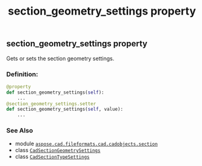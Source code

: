 ﻿---
title: section_geometry_settings property
second_title: Aspose.CAD for Python via .NET API References
description: 
type: docs
weight: 70
url: /python-net/aspose.cad.fileformats.cad.cadobjects.section/cadsectiontypesettings/section_geometry_settings/
is_root: false
---

## section_geometry_settings property


Gets or sets the section geometry settings.
### Definition:
```python
@property
def section_geometry_settings(self):
    ...
@section_geometry_settings.setter
def section_geometry_settings(self, value):
    ...
```

### See Also
* module [`aspose.cad.fileformats.cad.cadobjects.section`](../../)
* class [`CadSectionGeometrySettings`](/cad/python-net/aspose.cad.fileformats.cad.cadobjects.section/cadsectiongeometrysettings)
* class [`CadSectionTypeSettings`](/cad/python-net/aspose.cad.fileformats.cad.cadobjects.section/cadsectiontypesettings)

